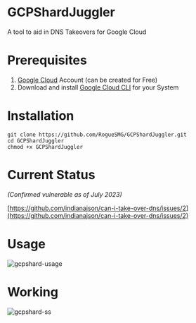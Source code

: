 # GCPShardJuggler
A tool to aid in DNS Takeovers for Google Cloud


# Prerequisites
1. [Google Cloud](https://cloud.google.com/) Account (can be created for Free)
2. Download and install [Google Cloud CLI](https://cloud.google.com/sdk/docs/install) for your System


# Installation
```
git clone https://github.com/RogueSMG/GCPShardJuggler.git
cd GCPShardJuggler
chmod +x GCPShardJuggler
```

# Current Status
*(Confirmed vulnerable as of July 2023)*

[https://github.com/indianajson/can-i-take-over-dns/issues/2](https://github.com/indianajson/can-i-take-over-dns/issues/2)



# Usage
![gcpshard-usage](https://github.com/RogueSMG/GCPShardJuggler/assets/41023447/d56ef728-7c6e-4781-a4cf-4e4ad53c4a7d)


# Working
![gcpshard-ss](https://github.com/RogueSMG/GCPShardJuggler/assets/41023447/44a207e8-2e93-4281-86cd-6f9600eefaf4)
